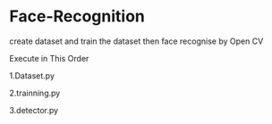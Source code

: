 # Face-Recognition
create dataset and train the dataset then face recognise by Open CV

Execute in This Order

1.Dataset.py

2.trainning.py

3.detector.py
